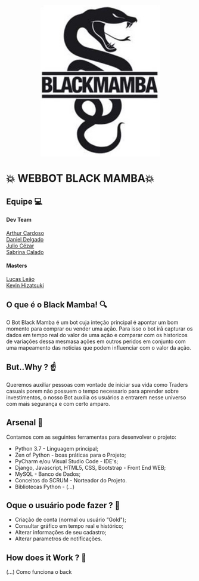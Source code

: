 <div align="center">
    <img src="./logo.jpg" width="320" />
    <div height="2"></div>
</div>


# 💥 WEBBOT  BLACK MAMBA💥

## **Equipe**  💻

#### Dev Team
[Arthur Cardoso](https://gitlab.com/arthur_rinaldi00)  
[Daniel Delgado](https://gitlab.com/DNLMR)  
[Julio Cézar](https://gitlab.com/j.cezar4152)  
[Sabrina Calado](https://gitlab.com/sabrinacalado)

#### Masters
[Lucas Leão](https://gitlab.com/lucasdlg5)  
[Kevin Hizatsuki](https://gitlab.com/kevin799)

## **O que é o Black Mamba!** 🔍

O Bot Black Mamba é um bot cuja inteção principal é apontar um bom momento para comprar ou vender uma ação.
Para isso o bot irã capturar os dados em tempo real do valor de uma ação e comparar com os historicos de variações dessa mesmasa ações em outros peridos em conjunto com uma mapeamento das noticias que podem influenciar com o valor da ação.

## **But..Why ?** ☝️ 

Queremos auxiliar pessoas com vontade de iniciar sua vida como Traders casuais porem não possuem o tempo necessario para aprender sobre investimentos, o nosso Bot auxilia os usuários a entrarem nesse universo com mais segurança e com certo amparo.


## **Arsenal** 🔫

Contamos com as seguintes ferramentas para desenvolver o projeto:

* Python 3.7 - Linguagem principal;
* Zen of Python - boas práticas para o Projeto;
* PyCharm e/ou Visual Studio Code - IDE's;
* Django, Javascript, HTML5, CSS,  Bootstrap - Front End WEB;
* MySQL - Banco de Dados;
* Conceitos do SCRUM - Norteador do Projeto.
* Bibliotecas Python - (...)


## **Oque o usuário pode fazer ?** 🔑

* Criação de conta (normal ou usuário “Gold");
* Consultar gráfico em tempo real e histórico;
* Alterar informações de seu cadastro;
* Alterar parametros de notificações.

## **How does it Work ?** 👷

(...) Como funciona o back





